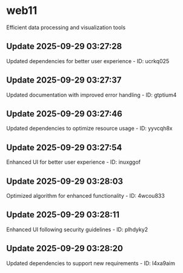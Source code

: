 # web11
Efficient data processing and visualization tools

## Update 2025-09-29 03:27:28
Updated dependencies for better user experience - ID: ucrkq025


## Update 2025-09-29 03:27:37
Updated documentation with improved error handling - ID: gtptium4


## Update 2025-09-29 03:27:46
Updated dependencies to optimize resource usage - ID: yyvcqh8x


## Update 2025-09-29 03:27:54
Enhanced UI for better user experience - ID: inuxggof


## Update 2025-09-29 03:28:03
Optimized algorithm for enhanced functionality - ID: 4wcou833


## Update 2025-09-29 03:28:11
Enhanced UI following security guidelines - ID: plhdyky2


## Update 2025-09-29 03:28:20
Updated dependencies to support new requirements - ID: l4xa9aim

